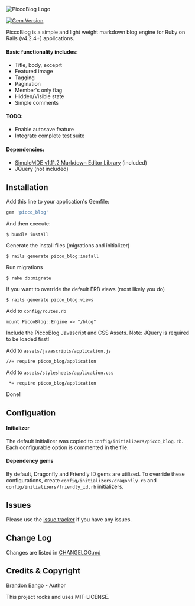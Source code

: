 ![PiccoBlog Logo](https://acentrosys.com/img/piccoblog-b.png)

[![Gem Version](https://badge.fury.io/rb/picco_blog.svg)](https://badge.fury.io/rb/picco_blog)

PiccoBlog is a simple and light weight markdown blog engine for Ruby on Rails (v4.2.4+) applications.

#### Basic functionality includes:

- Title, body, exceprt
- Featured image
- Tagging
- Pagination
- Member's only flag
- Hidden/Visible state
- Simple comments

#### TODO:
- Enable autosave feature
- Integrate complete test suite

#### Dependencies:
- [SimpleMDE v1.11.2 Markdown Editor Library](https://simplemde.com) (included)
- JQuery (not included)

## Installation

Add this line to your application's Gemfile:
```Ruby
gem 'picco_blog'
```

And then execute:
```
$ bundle install
```

Generate the install files (migrations and initializer)
```
$ rails generate picco_blog:install
```

Run migrations
```
$ rake db:migrate
```

If you want to override the default ERB views (most likely you do)
```
$ rails generate picco_blog:views
```

Add to `config/routes.rb`
```
mount PiccoBlog::Engine => "/blog"
```

Include the PiccoBlog Javascript and CSS Assets. Note: JQuery is required to be loaded first!

Add to `assets/javascripts/application.js`
```
//= require picco_blog/application
```

Add to `assets/stylesheets/application.css`
```
 *= require picco_blog/application
```

Done!

## Configuation

#### Initializer
The default initializer was copied to `config/initializers/picco_blog.rb`. Each configurable option is commented in the file.

#### Dependency gems
By default, Dragonfly and Friendly ID gems are utilized. To override these configurations, create `config/initializers/dragonfly.rb` and `config/initializers/friendly_id.rb` initializers.

## Issues
Please use the [issue tracker](https://github.com/acentro/picco_blog/issues) if you have any issues.

## Change Log
Changes are listed in [CHANGELOG.md](https://github.com/acentro/picco_blog/blob/master/CHANGELOG.md)

## Credits & Copyright
[Brandon Bango](https://github.com/brandonbango) - Author

This project rocks and uses MIT-LICENSE.
